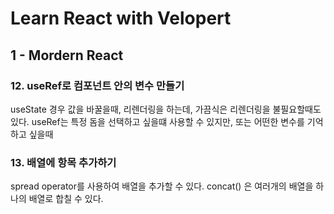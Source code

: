 # Learn React with Velopert

## 1 - Mordern React

### 12. useRef로 컴포넌트 안의 변수 만들기

useState 경우 값을 바꿀을때, 리렌더링을 하는데, 가끔식은 리렌더링을 불필요할때도 있다.
useRef는 특정 돔을 선택하고 싶을떄 사용할 수 있지만, 또는 어떤한 변수를 기억하고 싶을때

### 13. 배열에 항목 추가하기

spread operator를 사용하여 배열을 추가할 수 있다.
concat() 은 여러개의 배열을 하나의 배열로 합칠 수 있다.
